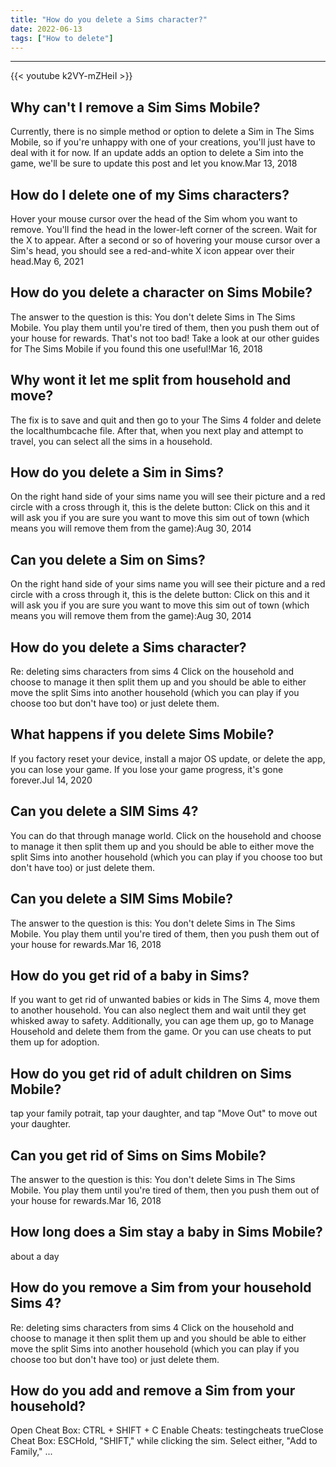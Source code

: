 ```yaml
---
title: "How do you delete a Sims character?"
date: 2022-06-13
tags: ["How to delete"]
---
```


---
{{< youtube k2VY-mZHeiI >}}
## Why can't I remove a Sim Sims Mobile?
Currently, there is no simple method or option to delete a Sim in The Sims Mobile, so if you're unhappy with one of your creations, you'll just have to deal with it for now. If an update adds an option to delete a Sim into the game, we'll be sure to update this post and let you know.Mar 13, 2018

## How do I delete one of my Sims characters?
Hover your mouse cursor over the head of the Sim whom you want to remove. You'll find the head in the lower-left corner of the screen. Wait for the X to appear. After a second or so of hovering your mouse cursor over a Sim's head, you should see a red-and-white X icon appear over their head.May 6, 2021

## How do you delete a character on Sims Mobile?
The answer to the question is this: You don't delete Sims in The Sims Mobile. You play them until you're tired of them, then you push them out of your house for rewards. That's not too bad! Take a look at our other guides for The Sims Mobile if you found this one useful!Mar 16, 2018

## Why wont it let me split from household and move?
The fix is to save and quit and then go to your The Sims 4 folder and delete the localthumbcache file. After that, when you next play and attempt to travel, you can select all the sims in a household.

## How do you delete a Sim in Sims?
On the right hand side of your sims name you will see their picture and a red circle with a cross through it, this is the delete button: Click on this and it will ask you if you are sure you want to move this sim out of town (which means you will remove them from the game):Aug 30, 2014

## Can you delete a Sim on Sims?
On the right hand side of your sims name you will see their picture and a red circle with a cross through it, this is the delete button: Click on this and it will ask you if you are sure you want to move this sim out of town (which means you will remove them from the game):Aug 30, 2014

## How do you delete a Sims character?
Re: deleting sims characters from sims 4 Click on the household and choose to manage it then split them up and you should be able to either move the split Sims into another household (which you can play if you choose too but don't have too) or just delete them.

## What happens if you delete Sims Mobile?
If you factory reset your device, install a major OS update, or delete the app, you can lose your game. If you lose your game progress, it's gone forever.Jul 14, 2020

## Can you delete a SIM Sims 4?
You can do that through manage world. Click on the household and choose to manage it then split them up and you should be able to either move the split Sims into another household (which you can play if you choose too but don't have too) or just delete them.

## Can you delete a SIM Sims Mobile?
The answer to the question is this: You don't delete Sims in The Sims Mobile. You play them until you're tired of them, then you push them out of your house for rewards.Mar 16, 2018

## How do you get rid of a baby in Sims?
If you want to get rid of unwanted babies or kids in The Sims 4, move them to another household. You can also neglect them and wait until they get whisked away to safety. Additionally, you can age them up, go to Manage Household and delete them from the game. Or you can use cheats to put them up for adoption.

## How do you get rid of adult children on Sims Mobile?
tap your family potrait, tap your daughter, and tap "Move Out" to move out your daughter.

## Can you get rid of Sims on Sims Mobile?
The answer to the question is this: You don't delete Sims in The Sims Mobile. You play them until you're tired of them, then you push them out of your house for rewards.Mar 16, 2018

## How long does a Sim stay a baby in Sims Mobile?
about a day

## How do you remove a Sim from your household Sims 4?
Re: deleting sims characters from sims 4 Click on the household and choose to manage it then split them up and you should be able to either move the split Sims into another household (which you can play if you choose too but don't have too) or just delete them.

## How do you add and remove a Sim from your household?
Open Cheat Box: CTRL + SHIFT + C Enable Cheats: testingcheats trueClose Cheat Box: ESCHold, "SHIFT," while clicking the sim. Select either, "Add to Family," ...

